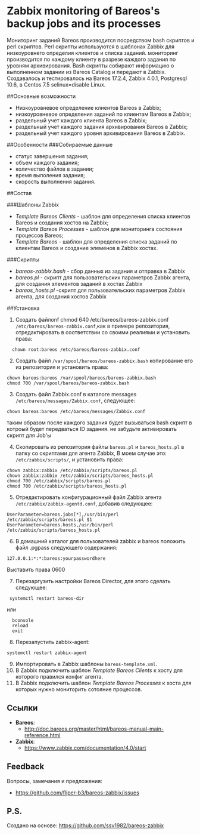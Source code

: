 # Zabbix monitoring of Bareos's backup jobs and its processes
Мониторинг заданий Bareos производится посредством bash скриптов и perl скриптов. Perl скрипты используются в шаблонах Zabbix для низкоуровнего определия клиентов и списка заданий. мониторинг производится по каждому клиенту в разрезе каждого задания по уровням архивирования. Bash скрипты собирают информацию о выполненном задании из Bareos Catalog и передают в Zabbix. Создавалось и тестировалось на Bareos 17.2.4, Zabbix 4.0.1, Postgresql 10.6, в Centos 7.5 selinux=disable Linux.

##Основные возможности
- Низкоуровневое определение клиентов Bareos в Zabbix;
- низкоуровневое определения заданий по клиентам Bareos в Zabbix;
- раздельный учет каждого клиента Bareos в Zabbix;
- раздельный учет каждого задания архивирования Bareos в Zabbix;
- раздельный учет каждого уровня архивирования Bareos в Zabbix.

##Особенности
###Собираемые данные
- статус завершения задания;
- объем каждого задания;
- количество файлов в задании;
- время выполения задания;
- скорость выполнения задания.

##Состав

###Шаблоны Zabbix
- *Template Bareos Сlients* - шаблон для определения списка клиентов Bareos и создания хостов на Zabbix;
- *Template Bareos Processes* - шаблон для мониторинга состояния процессов Bareos;
- *Template Bareos* - шаблон для определения списка заданий по клиентам Bareos и создание элеменов в Zabbix хостах.

###Скрипты
- *bareos-zabbix.bash* - сбор данных из задания и отправка в Zabbix
- *bareos.pl* - скрипт для пользовательских параметров Zabbix агента, для создания элементов заданий в хостах Zabbix
- *bareos_hosts.pl* -скрипт для пользовательских параметров Zabbix агента, для создания хостов Zabbix


##Установка

1. Создать файлonf
    chmod 640 /etc/bareos/bareos-zabbix.conf `/etc/bareos/bareos-zabbix.conf`,как в примере репозитория, отредактировать в соответствии со своими реалиями и установить права:
  ```
    chown root:bareos /etc/bareos/bareos-zabbix.conf
  ```

2. Создать файл `/var/spool/bareos/bareos-zabbix.bash` копирование его из репозитория и установить права:
  ```
  chown bareos:bareos /var/spool/bareos/bareos-zabbix.bash
  chmod 700 /var/spool/bareos/bareos-zabbix.bash
  ```
3. Создать файл Zabbix.conf в каталоге messages  `/etc/bareos/messages/Zabbix.conf`, следующее:

```
chown bareos:bareos /etc/bareos/messages/Zabbix.conf
```
таким образом после каждого задания будет вызываться bash скрипт в котроый будет передваться ID задания.
не забудьте активировать скрипт для Job'ы

4. Скопировать из репозитория файлы `bareos.pl` и `bareos_hosts.pl` в папку со скриптами для агента Zabbix, В моем случае это: `/etc/zabbix/scripts/`, и установить права:

  ```
  chown zabbix:zabbix /etc/zabbix/scripts/bareos.pl
  chown zabbix:zabbix /etc/zabbix/scripts/bareos_hosts.pl
  chmod 700 /etc/zabbix/scripts/bareos.pl
  chmod 700 /etc/zabbix/scripts/bareos_hosts.pl  
  ```
  
5. Отредактировать конфигурационный файл Zabbix агента `/etc/zabbix/zabbix-agentd.conf`, добавив следующее:
  
  ```
  UserParameter=bareos.jobs[*],/usr/bin/perl /etc/zabbix/scripts/bareos.pl $1                                       
  UserParameter=bareos.hosts,/usr/bin/perl /etc/zabbix/scripts/bareos_hosts.pl
  ```
  
6. В домашний каталог для пользователей zabbix и bareos положить файл .pgpass  следующего содержания:
```
127.0.0.1:*:*:bareos:yourpasswordhere
```
Выставить права 0600

7. Перезаргузить настройки Bareos Director, для этого сделать следующее:

  ```
   systemctl restart bareos-dir 
  ```
  или 
  ```
    bconsole
    reload
    exit
  ```
8. Перезапустить zabbix-agent:

  ```
  systemctl restart zabbix-agent
  ```
9. Импортировать в Zabbix шаблоны `bareos-template.xml`.
10. В Zabbix подключить шаблон *Template Bareos Сlients* к хосту для которого правился конфиг агента.
11. В Zabbix подключить шаблон *Template Bareos Processes* к хоста для которых нужно мониторить сотояние процессов.

## Ссылки

- **Bareos**:
  - http://doc.bareos.org/master/html/bareos-manual-main-reference.html
- **Zabbix**:
  - https://www.zabbix.com/documentation/4.0/start


## Feedback

Вопросы, замечания и предложения:

- https://github.com/fliper-b3/bareos-zabbix/issues

## P.S.
Создано на основе:
    https://github.com/ssv1982/bareos-zabbix
